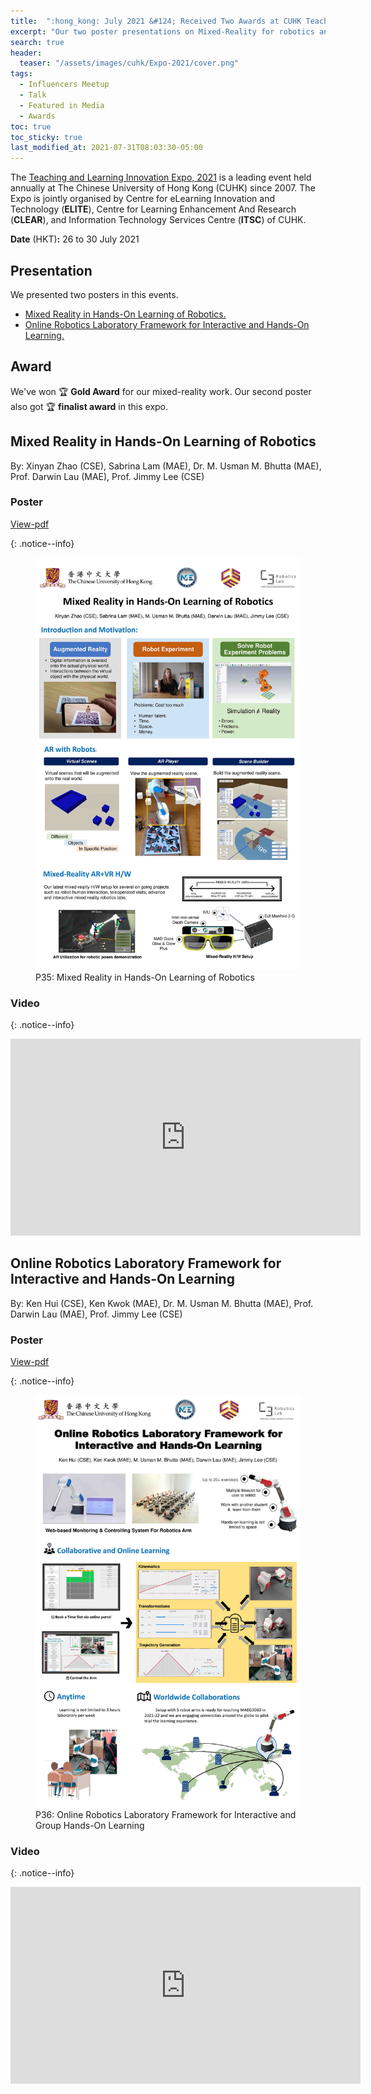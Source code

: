 ```yaml
---
title:  ":hong_kong: July 2021 &#124; Received Two Awards at CUHK Teaching and Learning Innovation Expo."
excerpt: "Our two poster presentations on Mixed-Reality for robotics and online robotics platform received awards by the judges panel."
search: true
header:
  teaser: "/assets/images/cuhk/Expo-2021/cover.png"
tags: 
  - Influencers Meetup
  - Talk
  - Featured in Media
  - Awards
toc: true
toc_sticky: true
last_modified_at: 2021-07-31T08:03:30-05:00
---
```


The [Teaching and Learning Innovation Expo, 2021](https://www.elearning.cuhk.edu.hk/expo2021) is a leading event held annually at The Chinese University of Hong Kong (CUHK) since 2007. The Expo is jointly organised by Centre for eLearning Innovation and Technology (**ELITE**), Centre for Learning Enhancement And Research (**CLEAR**), and Information Technology Services Centre (**ITSC**) of CUHK.

**Date** (HKT)**:** 26 to 30 July 2021 

## Presentation
We presented two posters in this events.

 * [Mixed Reality in Hands-On Learning of Robotics.](#mixed-reality-in-hands-on-learning-of-robotics)
 * [Online Robotics Laboratory Framework for Interactive and Hands-On Learning.](#online-robotics-laboratory-framework-for-interactive-and-hands-on-learning)

## Award
We've won :trophy: **Gold Award** for our mixed-reality work. Our second poster also got  :trophy: **finalist award** in this expo.


## Mixed Reality in Hands-On Learning of Robotics
By: Xinyan Zhao (CSE), Sabrina Lam (MAE), Dr. M. Usman M. Bhutta (MAE), Prof. Darwin Lau (MAE), Prof. Jimmy Lee (CSE)

### Poster
[View-pdf](/assets/pdf/cuhk-MR-poster.pdf)

{: .notice--info}
<figure>
    <a href="/assets/images/cuhk/Expo-2021/MR-poster.jpg"><img src="/assets/images/cuhk/Expo-2021/MR-poster.jpg"></a>
    <figcaption>P35:  Mixed  Reality  in  Hands-On  Learning  of  Robotics</figcaption>
</figure>


### Video

{: .notice--info}
<iframe width="560" height="315" src="https://www.youtube.com/embed/UYgLPpUbaow" frameborder="0" allow="autoplay; encrypted-media" allowfullscreen></iframe>




## Online Robotics Laboratory Framework for Interactive and Hands-On Learning
By: Ken Hui (CSE), Ken Kwok (MAE), Dr. M. Usman M. Bhutta (MAE), Prof. Darwin Lau (MAE), Prof. Jimmy Lee (CSE)

### Poster

[View-pdf](/assets/pdf/cuhk-Poster-v2.pdf)

{: .notice--info}
<figure>
    <a href="/assets/images/cuhk/Expo-2021/Poster-v2.jpg"><img src="/assets/images/cuhk/Expo-2021/Poster-v2.jpg"></a>
    <figcaption>P36:  Online  Robotics  Laboratory  Framework  for Interactive and  Group Hands-On  Learning</figcaption>
</figure>

### Video

{: .notice--info}
<iframe width="560" height="315" src="https://www.youtube.com/embed/0d-8TBVLfqA" frameborder="0" allow="autoplay; encrypted-media" allowfullscreen></iframe>

